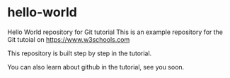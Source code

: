 # hello-world
Hello World repository for Git tutorial
This is an example repository for the Git tutoial on https://www.w3schools.com

This repository is built step by step in the tutorial. 

You can also learn about github in the tutorial, see you soon.
